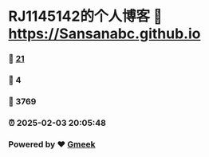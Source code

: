 # RJ1145142的个人博客 :link: https://Sansanabc.github.io 
### :page_facing_up: [21](https://Sansanabc.github.io/tag.html) 
### :speech_balloon: 4 
### :hibiscus: 3769 
### :alarm_clock: 2025-02-03 20:05:48 
### Powered by :heart: [Gmeek](https://github.com/Meekdai/Gmeek)
